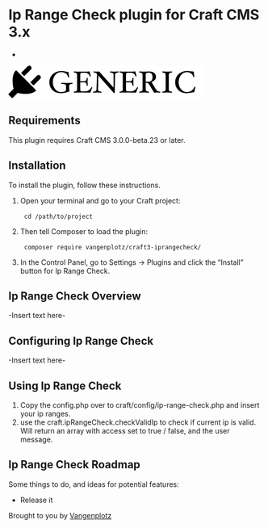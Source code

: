 # Ip Range Check plugin for Craft CMS 3.x

-

![Screenshot](resources/img/plugin-logo.png)

## Requirements

This plugin requires Craft CMS 3.0.0-beta.23 or later.

## Installation

To install the plugin, follow these instructions.

1. Open your terminal and go to your Craft project:

        cd /path/to/project

2. Then tell Composer to load the plugin:

        composer require vangenplotz/craft3-iprangecheck/

3. In the Control Panel, go to Settings → Plugins and click the “Install” button for Ip Range Check.

## Ip Range Check Overview

-Insert text here-

## Configuring Ip Range Check

-Insert text here-

## Using Ip Range Check

1. Copy the config.php over to craft/config/ip-range-check.php and insert your ip ranges.
2. use the craft.ipRangeCheck.checkValidIp to check if current ip is valid. Will return
   an array with access set to true / false, and the user message.

## Ip Range Check Roadmap

Some things to do, and ideas for potential features:

* Release it

Brought to you by [Vangenplotz](https://www.vangenplotz.no)
